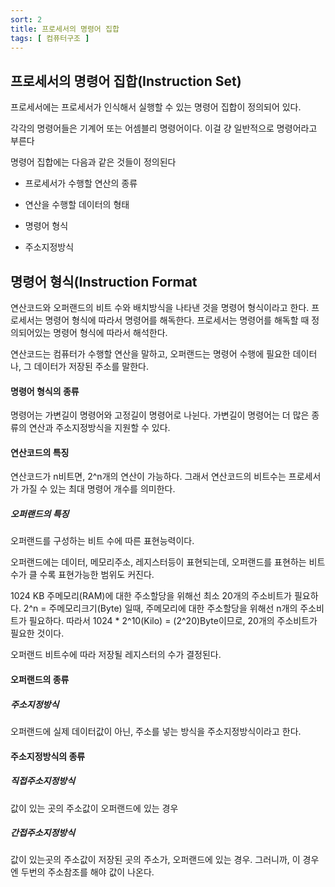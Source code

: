 ```yaml
---
sort: 2
title: 프로세서의 명령어 집합
tags: [ 컴퓨터구조 ]
---
```



## 프로세서의 명령어 집합(Instruction Set)

프로세서에는 프로세서가 인식해서 실행할 수 있는 명령어 집합이 정의되어 있다.

각각의 명령어들은 기계어 또는 어셈블리 명령어이다. 이걸 걍 일반적으로 명령어라고 부른다

명령어 집합에는 다음과 같은 것들이 정의된다

* 프로세서가 수행할 연산의 종류

* 연산을 수행할 데이터의 형태

* 명령어 형식

* 주소지정방식

## 명령어 형식(Instruction Format

연산코드와 오퍼랜드의 비트 수와 배치방식을 나타낸 것을 명령어 형식이라고 한다. 프로세서는 명령어 형식에 따라서 명령어를 해독한다. 프로세서는 명령어를 해독할 때 정의되어있는 명령어 형식에 따라서 해석한다.

연산코드는 컴퓨터가 수행할 연산을 말하고, 오퍼랜드는 명령어 수행에 필요한 데이터나, 그 데이터가 저장된 주소를 말한다.

#### 명령어 형식의 종류

명령어는 가변길이 명령어와 고정길이 명령어로 나뉜다. 가변길이 명령어는 더 많은 종류의 연산과 주소지정방식을 지원할 수 있다.

#### 연산코드의 특징

연산코드가 n비트면, 2^n개의 연산이 가능하다. 그래서 연산코드의 비트수는 프로세서가 가질 수 있는 최대 명령어 개수를 의미한다.

##### 오퍼랜드의 특징

오퍼랜드를 구성하는 비트 수에 따른 표현능력이다.

오퍼랜드에는 데이터, 메모리주소, 레지스터등이 표현되는데, 오퍼랜드를 표현하는 비트 수가 클 수록 표현가능한 범위도 커진다.

1024 KB 주메모리(RAM)에 대한 주소할당을 위해선 최소 20개의 주소비트가 필요하다. 2^n = 주메모리크기(Byte) 일때, 주메모리에 대한 주소할당을 위해선 n개의 주소비트가 필요하다.
    따라서 1024 \* 2^10(Kilo) = (2^20)Byte이므로, 20개의 주소비트가 필요한 것이다.

오퍼랜드 비트수에 따라 저장될 레지스터의 수가 결정된다.

#### 오퍼랜드의 종류

##### 주소지정방식

오퍼랜드에 실제 데이터값이 아닌, 주소를 넣는 방식을 주소지정방식이라고 한다.

#### 주소지정방식의 종류

##### 직접주소지정방식

값이 있는 곳의 주소값이 오퍼랜드에 있는 경우

##### 간접주소지정방식

값이 있는곳의 주소값이 저장된 곳의 주소가, 오퍼랜드에 있는 경우.
    그러니까, 이 경우엔 두번의 주소참조를 해야 값이 나온다.